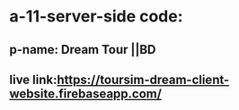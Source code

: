 # a-11-server-side code: 
## p-name: Dream Tour ||BD
## live link:https://toursim-dream-client-website.firebaseapp.com/
